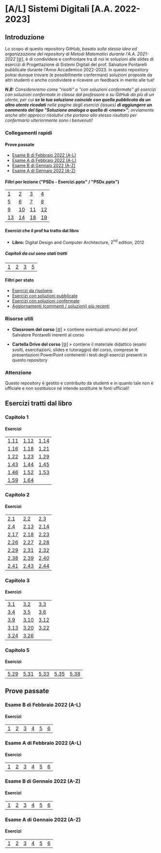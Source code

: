 # [A/L] Sistemi Digitali [A.A. 2022-2023]

## Introduzione

Lo scopo di questo repository GitHub, _basato sulla stessa idea ed organizzazione del repository di Metodi Matematici durante l'A.A. 2021-2022_ [[🌐]](https://github.com/sapienzastudentsnetwork/mmi2122), è di condividere e confrontare tra di noi le soluzioni alle slides di esercizi di Progettazione di Sistemi Digitali del prof. Salvatore Pontarelli pubblicate durante l'Anno Accademico 2022-2023. In questo repository potrai dunque trovare (e possibilmente confermare) soluzioni proposte da altri studenti o anche condividere e ricevere un feedback in merito alle tue!

_**N.B:** Considereremo come "risolti" o "con soluzioni confermate" gli esercizi con soluzioni confermate in classe dal professore o su GitHub da più di un utente, per cui **se la tua soluzione coincide con quella pubblicata da un altro utente ricodati** nelle pagine degli esercizi (issues) **di aggiungere un commento del tipo "Soluzione analoga a quella di \<nome\>"**; ovviamente anche altri approcci risolutivi che portano allo stesso risultato per confermarlo ulteriormente sono i benvenuti!_

### Collegamenti rapidi

#### Prove passate

- [Esame B di Febbraio 2022 (A-L)](#esame-b-di-febbraio-2022-a-l)
- [Esame A di Febbraio 2022 (A-L)](#esame-a-di-febbraio-2022-a-l)
- [Esame B di Gennaio 2022 (A-Z)](#esame-b-di-gennaio-2022-a-z)
- [Esame A di Gennaio 2022 (A-Z)](#esame-a-di-gennaio-2022-a-z)

#### Filtri per lezione ("PSDx - Esercizi.pptx" / "PSDx.pptx")

|    |    |    |    |
|----|----|----|----|
| [1](../../issues?q=is%3Aissue+label%3Apsd1+sort%3Acreated-asc+) | [2](../../issues?q=is%3Aissue+label%3Apsd2+sort%3Acreated-asc+) | [3](../../issues?q=is%3Aissue+label%3Apsd3+sort%3Acreated-asc+) | [4](../../issues?q=is%3Aissue+label%3Apsd4+sort%3Acreated-asc+) |
| [5](../../issues?q=is%3Aissue+label%3Apsd5+sort%3Acreated-asc+) | [6](../../issues?q=is%3Aissue+label%3Apsd6+sort%3Acreated-asc+) | [7](../../issues?q=is%3Aissue+label%3Apsd7+sort%3Acreated-asc+) | [8](../../issues?q=is%3Aissue+label%3Apsd8+sort%3Acreated-asc+) |
| [9](../../issues?q=is%3Aissue+label%3Apsd9+sort%3Acreated-asc+) | [10](../../issues?q=is%3Aissue+label%3Apsd10+sort%3Acreated-asc+) | [11](../../issues?q=is%3Aissue+label%3Apsd11+sort%3Acreated-asc+) | [12](../../issues?q=is%3Aissue+label%3Apsd12+sort%3Acreated-asc+) |
| [13](../../issues?q=is%3Aissue+label%3Apsd13+sort%3Acreated-asc+) | [14](../../issues?q=is%3Aissue+label%3Apsd14+sort%3Acreated-asc+) | [18](../../issues?q=is%3Aissue+label%3Apsd18+sort%3Acreated-asc+) | [19](../../issues?q=is%3Aissue+label%3Apsd19+sort%3Acreated-asc+) |

#### Esercizi che il prof ha tratto dal libro

- **Libro:** Digital Design and Computer Architecture, $2^{nd}$ edition, 2012

##### Capitoli da cui sono stati tratti

|    |    |    |    |
|----|----|----|----|
| [1](#capitolo-1) | [2](#capitolo-2) | [3](#capitolo-3) | [5](#capitolo-5) |

#### Filtri per stato
- [Esercizi da risolvere](../../issues?q=is%3Aissue+sort%3Aupdated-desc+label%3A"da+risolvere"+)
- [Esercizi con soluzioni pubblicate](../../issues?q=is%3Aissue+sort%3Aupdated-desc+-label%3A"da+risolvere"+-label%3A"duplicato")
- [Esercizi con soluzioni confermate](../../issues?q=is%3Aissue+sort%3Aupdated-desc+label%3Arisolto)
- [Aggiornamenti (commenti / soluzioni) più recenti](../../issues?q=sort%3Aupdated-desc+)

### Risorse utili

- **Classroom del corso** [[🌐]](https://classroom.google.com/c/MTczNjk2NDI1MjI5?cjc=blb53dw) » contiene eventuali annunci del prof. Salvatore Pontarelli inerenti al corso

- **Cartella Drive del corso** [[🌐]](https://drive.google.com/drive/folders/1yrcePCVNrA-kGAHzX5JdqRXziNENfjt4UW_YhLIxZPPUFavHArMU1fnTGKoX1CRnKPKh-xg2?usp=sharing) » contiene il materiale didattico (esami svolti, esercitazioni, slides e tutoraggio) del corso, comprese le presentazioni PowerPoint contenenti i testi degli esercizi presenti in questo repository

### Attenzione

Questo repository è gestito e contribuito da studenti e in quanto tale non è ufficiale e non sostituisce né intende sostituire le fonti ufficiali!

## Esercizi tratti dal libro

### Capitolo 1

#### Esercizi

|    |    |    |
|----|----|----|
| [1.11](../../issues/6) | [1.12](../../issues/7) | [1.14](../../issues/1) |
| [1.16](../../issues/2) | [1.18](../../issues/3) | [1.21](../../issues/13) |
| [1.22](../../issues/5) | [1.23](../../issues/14) | [1.29](../../issues/12) |
| [1.43](../../issues/8) | [1.44](../../issues/9) | [1.45](../../issues/10) |
| [1.46](../../issues/11) | [1.52](../../issues/16) | [1.53](../../issues/16) |
| [1.59](../../issues/17) | [1.64](../../issues/18) | |

### Capitolo 2

#### Esercizi

|    |    |    |
|----|----|----|
| [2.1](../../issues/28)  | [2.2](../../issues/29)  | [2.3](../../issues/30) |
| [2.4](../../issues/31)  | [2.13](../../issues/37) | [2.14](../../issues/47) |
| [2.17](../../issues/48) | [2.18](../../issues/49) | [2.23](../../issues/43) |
| [2.26](../../issues/44) | [2.27](../../issues/45) | [2.28](../../issues/51) |
| [2.29](../../issues/51) | [2.31](../../issues/52) | [2.32](../../issues/52) |
| [2.38](../../issues/53) | [2.39](../../issues/55) | [2.40](../../issues/56) |
| [2.41](../../issues/57) | [2.43](../../issues/58) | [2.44](../../issues/59) |

### Capitolo 3

#### Esercizi

|    |    |    |
|----|----|----|
| [3.1](../../issues/61) | [3.2](../../issues/62) | [3.3](../../issues/63) |
| [3.4](../../issues/64) | [3.5](../../issues/68) | [3.6](../../issues/69) |
| [3.9](../../issues/66) | [3.10](../../issues/67) | [3.12](../../issues/70) |
| [3.13](../../issues/71) | [3.20](../../issues/72) | [3.22](../../issues/73) |
| [3.24](../../issues/74) | [3.26](../../issues/75) | |

### Capitolo 5

#### Esercizi

|    |    |    |    |    |
|----|----|----|----|----|
| [5.29](../../issues/20) | [5.31](../../issues/21) | [5.33](../../issues/22) | [5.35](../../issues/23) | [5.38](../../issues/24) |

## Prove passate

### Esame B di Febbraio 2022 (A-L)

#### Esercizi

|    |    |    |    |    |    |
|----|----|----|----|----|----|
| [1](../../issues/101) | [2](../../issues/102) | [3](../../issues/103) | [4](../../issues/104) | [5](../../issues/105) | [6](../../issues/106) |

### Esame A di Febbraio 2022 (A-L)

#### Esercizi

|    |    |    |    |    |    |
|----|----|----|----|----|----|
| [1](../../issues/95) | [2](../../issues/96) | [3](../../issues/97) | [4](../../issues/98) | [5](../../issues/99) | [6](../../issues/100) |

### Esame B di Gennaio 2022 (A-Z)

#### Esercizi

|    |    |    |    |    |    |
|----|----|----|----|----|----|
| [1](../../issues/89) | [2](../../issues/90) | [3](../../issues/91) | [4](../../issues/92) | [5](../../issues/93) | [6](../../issues/94) |

### Esame A di Gennaio 2022 (A-Z)

#### Esercizi

|    |    |    |    |    |    |
|----|----|----|----|----|----|
| [1](../../issues/83) | [2](../../issues/84) | [3](../../issues/85) | [4](../../issues/86) | [5](../../issues/87) | [6](../../issues/88) |
